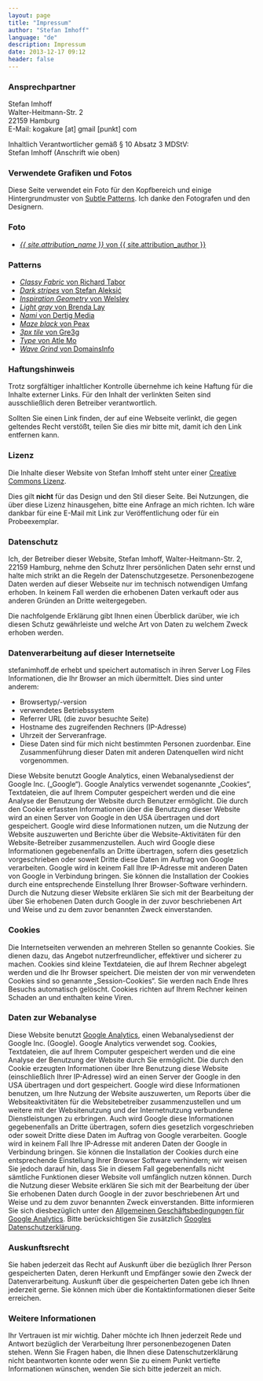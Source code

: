 ```yaml
---
layout: page
title: "Impressum"
author: "Stefan Imhoff"
language: "de"
description: Impressum
date: 2013-12-17 09:12
header: false
---
```


### Ansprechpartner

<div>
<p>
Stefan Imhoff<br>
Walter-Heitmann-Str. 2<br>
22159 Hamburg<br>
E-Mail: kogakure [at] gmail [punkt] com
</p>
</div>

Inhaltlich Verantwortlicher gemäß § 10 Absatz 3 MDStV:<br> Stefan Imhoff (Anschrift wie oben)

### Verwendete Grafiken und Fotos

Diese Seite verwendet ein Foto für den Kopfbereich und einige Hintergrundmuster von [Subtle Patterns](http://subtlepatterns.com/). Ich danke den Fotografen und den Designern.

<div class="inline-links section">
  <h3>Foto</h3>
  <ul>
    <li><a href="{{ site.attribution_url }}"><cite>{{ site.attribution_name }}</cite> von {{ site.attribution_author }}</a></li>
  </ul>

  <h3>Patterns</h3>
  <ul>
    <li><a href="http://purtypixels.com/"><cite>Classy Fabric</cite> von Richard Tabor</a></li>
    <li><a href="https://www.facebook.com/stefanaleksic88"><cite>Dark stripes</cite> von Stefan Aleksić</a></li>
    <li><a href="http://www.pdmb.org/work"><cite>Inspiration Geometry</cite> von Welsley</a></li>
    <li><a href="http://poisones.tumblr.com/"><cite>Light gray</cite> von Brenda Lay</a></li>
    <li><a href="https://www.30.nl/"><cite>Nami</cite> von Dertig Media</a></li>
    <li><a href="http://www.peax-webdesign.com/"><cite>Maze black</cite> von Peax</a></li>
    <li><a href="http://gre3g.livejournal.com/"><cite>3px tile</cite> von Gre3g</a></li>
    <li><a href="http://atlemo.com/"><cite>Type</cite> von Atle Mo</a></li>
    <li><a href="http://www.domainsinfo.org/"><cite>Wave Grind</cite> von DomainsInfo</a></li>
  </ul>
</div>

### Haftungshinweis

Trotz sorgfältiger inhaltlicher Kontrolle übernehme ich keine Haftung für die Inhalte externer Links. Für den Inhalt der verlinkten Seiten sind ausschließlich deren Betreiber verantwortlich.

Sollten Sie einen Link finden, der auf eine Webseite verlinkt, die gegen geltendes Recht verstößt, teilen Sie dies mir bitte mit, damit ich den Link entfernen kann.

### Lizenz

Die Inhalte dieser Website von Stefan Imhoff steht unter einer [Creative Commons Lizenz](http://creativecommons.org/licenses/by-nc-sa/3.0/).

Dies gilt **nicht** für das Design und den Stil dieser Seite. Bei Nutzungen, die über diese Lizenz hinausgehen, bitte eine Anfrage an mich richten. Ich wäre dankbar für eine E-Mail mit Link zur Veröffentlichung oder für ein Probeexemplar.

### Datenschutz

Ich, der Betreiber dieser Website, Stefan Imhoff, Walter-Heitmann-Str. 2, 22159 Hamburg, nehme den Schutz Ihrer persönlichen Daten sehr ernst und halte mich strikt an die Regeln der Datenschutzgesetze. Personenbezogene Daten werden auf dieser Webseite nur im technisch notwendigen Umfang erhoben. In keinem Fall werden die erhobenen Daten verkauft oder aus anderen Gründen an Dritte weitergegeben.

Die nachfolgende Erklärung gibt Ihnen einen Überblick darüber, wie ich diesen Schutz gewährleiste und welche Art von Daten zu welchem Zweck erhoben werden.

### Datenverarbeitung auf dieser Internetseite

stefanimhoff.de erhebt und speichert automatisch in ihren Server Log Files Informationen, die Ihr Browser an mich übermittelt. Dies sind unter anderem:

- Browsertyp/-version
- verwendetes Betriebssystem
- Referrer URL (die zuvor besuchte Seite)
- Hostname des zugreifenden Rechners (IP-Adresse)
- Uhrzeit der Serveranfrage.
- Diese Daten sind für mich nicht bestimmten Personen zuordenbar. Eine Zusammenführung dieser Daten mit anderen Datenquellen wird nicht vorgenommen.

Diese Website benutzt Google Analytics, einen Webanalysedienst der Google Inc. („Google“). Google Analytics verwendet sogenannte „Cookies“, Textdateien, die auf Ihrem Computer gespeichert werden und die eine Analyse der Benutzung der Website durch Benutzer ermöglicht. Die durch den Cookie erfassten Informationen über die Benutzung dieser Website wird an einen Server von Google in den USA übertragen und dort gespeichert. Google wird diese Informationen nutzen, um die Nutzung der Website auszuwerten und Berichte über die Website-Aktivitäten für den Website-Betreiber zusammenzustellen. Auch wird Google diese Informationen gegebenenfalls an Dritte übertragen, sofern dies gesetzlich vorgeschrieben oder soweit Dritte diese Daten im Auftrag von Google verarbeiten. Google wird in keinem Fall Ihre IP-Adresse mit anderen Daten von Google in Verbindung bringen. Sie können die Installation der Cookies durch eine entsprechende Einstellung Ihrer Browser-Software verhindern. Durch die Nutzung dieser Website erklären Sie sich mit der Bearbeitung der über Sie erhobenen Daten durch Google in der zuvor beschriebenen Art und Weise und zu dem zuvor benannten Zweck einverstanden.

### Cookies

Die Internetseiten verwenden an mehreren Stellen so genannte Cookies. Sie dienen dazu, das Angebot nutzerfreundlicher, effektiver und sicherer zu machen. Cookies sind kleine Textdateien, die auf Ihrem Rechner abgelegt werden und die Ihr Browser speichert. Die meisten der von mir verwendeten Cookies sind so genannte „Session-Cookies“. Sie werden nach Ende Ihres Besuchs automatisch gelöscht. Cookies richten auf Ihrem Rechner keinen Schaden an und enthalten keine Viren.

### Daten zur Webanalyse

Diese Website benutzt [Google Analytics](http://www.google.com/analytics/), einen Webanalysedienst der Google Inc. (Google). Google Analytics verwendet sog. Cookies, Textdateien, die auf Ihrem Computer gespeichert werden und die eine Analyse der Benutzung der Website durch Sie ermöglicht. Die durch den Cookie erzeugten Informationen über Ihre Benutzung diese Website (einschließlich Ihrer IP-Adresse) wird an einen Server der Google in den USA übertragen und dort gespeichert. Google wird diese Informationen benutzen, um Ihre Nutzung der Website auszuwerten, um Reports über die Websiteaktivitäten für die Websitebetreiber zusammenzustellen und um weitere mit der Websitenutzung und der Internetnutzung verbundene Dienstleistungen zu erbringen. Auch wird Google diese Informationen gegebenenfalls an Dritte übertragen, sofern dies gesetzlich vorgeschrieben oder soweit Dritte diese Daten im Auftrag von Google verarbeiten. Google wird in keinem Fall Ihre IP-Adresse mit anderen Daten der Google in Verbindung bringen. Sie können die Installation der Cookies durch eine entsprechende Einstellung Ihrer Browser Software verhindern; wir weisen Sie jedoch darauf hin, dass Sie in diesem Fall gegebenenfalls nicht sämtliche Funktionen dieser Website voll umfänglich nutzen können. Durch die Nutzung dieser Website erklären Sie sich mit der Bearbeitung der über Sie erhobenen Daten durch Google in der zuvor beschriebenen Art und Weise und zu dem zuvor benannten Zweck einverstanden. Bitte informieren Sie sich diesbezüglich unter den [Allgemeinen Geschäftsbedingungen für Google Analytics](http://www.google.com/analytics/terms/de.html). Bitte berücksichtigen Sie zusätzlich [Googles Datenschutzerklärung](http://www.google.com/intl/de/policies/privacy/).

### Auskunftsrecht

Sie haben jederzeit das Recht auf Auskunft über die bezüglich Ihrer Person gespeicherten Daten, deren Herkunft und Empfänger sowie den Zweck der Datenverarbeitung. Auskunft über die gespeicherten Daten gebe ich Ihnen jederzeit gerne. Sie können mich über die Kontaktinformationen dieser Seite erreichen.

### Weitere Informationen

Ihr Vertrauen ist mir wichtig. Daher möchte ich Ihnen jederzeit Rede und Antwort bezüglich der Verarbeitung Ihrer personenbezogenen Daten stehen. Wenn Sie Fragen haben, die Ihnen diese Datenschutzerklärung nicht beantworten konnte oder wenn Sie zu einem Punkt vertiefte Informationen wünschen, wenden Sie sich bitte jederzeit an mich.
